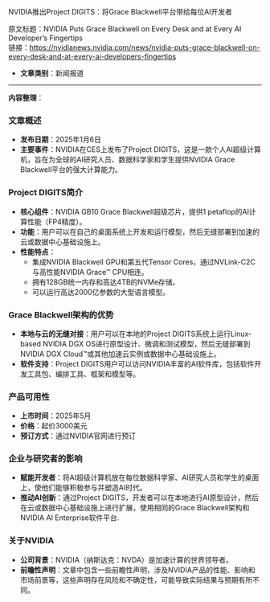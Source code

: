 NVIDIA推出Project DIGITS：将Grace Blackwell平台带给每位AI开发者  

  原文标题：NVIDIA Puts Grace Blackwell on Every Desk and at Every AI Developer’s Fingertips  
  链接：https://nvidianews.nvidia.com/news/nvidia-puts-grace-blackwell-on-every-desk-and-at-every-ai-developers-fingertips  

- **文章类别**：新闻报道  

---

**内容整理**：

### 文章概述
- **发布日期**：2025年1月6日
- **主要事件**：NVIDIA在CES上发布了Project DIGITS，这是一款个人AI超级计算机，旨在为全球的AI研究人员、数据科学家和学生提供NVIDIA Grace Blackwell平台的强大计算能力。

### Project DIGITS简介
- **核心组件**：NVIDIA GB10 Grace Blackwell超级芯片，提供1 petaflop的AI计算性能（FP4精度）。
- **功能**：用户可以在自己的桌面系统上开发和运行模型，然后无缝部署到加速的云或数据中心基础设施上。
- **性能特点**：
  - 集成NVIDIA Blackwell GPU和第五代Tensor Cores，通过NVLink-C2C与高性能NVIDIA Grace™ CPU相连。
  - 拥有128GB统一内存和高达4TB的NVMe存储。
  - 可以运行高达2000亿参数的大型语言模型。

### Grace Blackwell架构的优势
- **本地与云的无缝对接**：用户可以在本地的Project DIGITS系统上运行Linux-based NVIDIA DGX OS进行原型设计、微调和测试模型，然后无缝部署到NVIDIA DGX Cloud™或其他加速云实例或数据中心基础设施上。
- **软件支持**：Project DIGITS用户可以访问NVIDIA丰富的AI软件库，包括软件开发工具包、编排工具、框架和模型等。

### 产品可用性
- **上市时间**：2025年5月
- **价格**：起价3000美元
- **预订方式**：通过NVIDIA官网进行预订

### 企业与研究者的影响
- **赋能开发者**：将AI超级计算机放在每位数据科学家、AI研究人员和学生的桌面上，使他们能够积极参与并塑造AI时代。
- **推动AI创新**：通过Project DIGITS，开发者可以在本地进行AI原型设计，然后在云或数据中心基础设施上进行扩展，使用相同的Grace Blackwell架构和NVIDIA AI Enterprise软件平台.

### 关于NVIDIA
- **公司背景**：NVIDIA（纳斯达克：NVDA）是加速计算的世界领导者。
- **前瞻性声明**：文章中包含一些前瞻性声明，涉及NVIDIA产品的性能、影响和市场前景等，这些声明存在风险和不确定性，可能导致实际结果与预期有所不同。